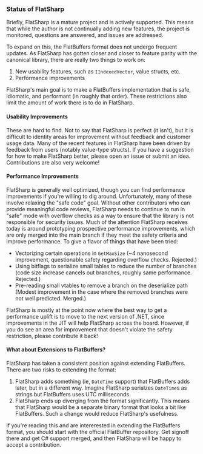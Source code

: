 ### Status of FlatSharp

Briefly, FlatSharp is a mature project and is actively supported. This means that while the author is not continually adding new features, the project is monitored, questions are answered, and issues are addressed.

To expand on this, the FlatBuffers format does not undergo frequent updates. As FlatSharp has gotten closer and closer to feature parity with the canonical library, there are really two things to work on:
1) New usability features, such as `IIndexedVector`, value structs, etc.
2) Performance improvements

FlatSharp's main goal is to make a FlatBuffers implementation that is safe, idiomatic, and performant (in roughly that order). These restrictions also limit the amount of work there is to do in FlatSharp.

#### Usability Improvements
These are hard to find. Not to say that FlatSharp is perfect (it isn't), but it is difficult to identity areas for improvement without feedback and customer usage data. Many of the recent features in FlatSharp have been driven by feedback from users (notably value-type structs). If you have a suggestion for how to make FlatSharp better, please open an issue or submit an idea. Contributions are also very welcome!

#### Performance Improvements
FlatSharp is generally well optimized, though you can find performance improvements if you're willing to dig around.
Unfortunately, many of these involve relaxing the "safe code" goal. Without other contributors who can provide meaningful code reviews, FlatSharp needs to continue to run in "safe" mode with overflow checks as a way to ensure that the library is not responsible for security issues.
Much of the attention FlatSharp receives today is around prototyping prospective performance improvements, which are only merged into the main branch if they meet the safety criteria and improve performance. To give a flavor of things that have been tried:
- Vectorizing certain operations in `GetMaxSize` (~4 nanosecond improvement, questionable safety regarding overflow checks. Rejected.)
- Using bitflags to serialize small tables to reduce the number of branches (code size increase cancels out branches, roughly same performance. Rejected.)
- Pre-reading small vtables to remove a branch on the deserialize path (Modest improvement in the case where the removed branches were not well predicted. Merged.)

FlatSharp is mostly at the point now where the best way to get a performance uplift is to move to the next version of .NET, since improvements in the JIT will help FlatSharp across the board. However, if you do see an area for improvement that doesn't violate the safety restriction, please contribute it back!

#### What about Extensions to FlatBuffers?
FlatSharp has taken a consistent position against extending FlatBuffers. There are two risks to extending the format:
1) FlatSharp adds something (ie, `DateTime` support) that FlatBuffers adds later, but in a different way. Imagine FlatSharp serialzes `DateTime`s as strings but FlatBuffers uses UTC milliseconds.
2) FlatSharp ends up diverging from the format significantly. This means that FlatSharp would be a separate binary format that looks a bit like FlatBuffers. Such a change would reduce FlatSharp's usefulness.

If you're reading this and are intererested in extending the FlatBuffers format, you should start with the official FlatBuffer repository. Get signoff there and get C# support merged, and then FlatSharp will be happy to accept a contribution.



